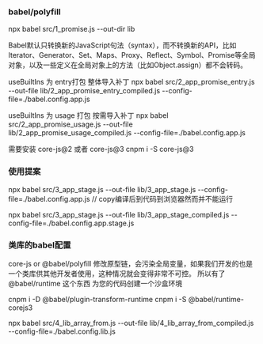 ### babel/polyfill

npx babel src/1_promise.js --out-dir lib

Babel默认只转换新的JavaScript句法（syntax），而不转换新的API，比如Iterator、Generator、Set、Maps、Proxy、Reflect、Symbol、Promise等全局对象，以及一些定义在全局对象上的方法（比如Object.assign）都不会转码。
 
useBuiltIns 为 entry打包 整体导入补丁
npx babel src/2_app_promise_entry.js --out-file lib/2_app_promise_entry_compiled.js  --config-file=./babel.config.app.js

useBuiltIns 为 usage 打包 按需导入补丁
npx babel src/2_app_promise_usage.js --out-file lib/2_app_promise_usage_compiled.js  --config-file=./babel.config.app.js


需要安装 core-js@2 或者 core-js@3
cnpm i -S core-js@3

### 使用提案
npx babel src/3_app_stage.js --out-file lib/3_app_stage.js  --config-file=./babel.config.app.js
// copy编译后到代码到浏览器然而并不能运行

npx babel src/3_app_stage.js --out-file lib/3_app_stage_compiled.js  --config-file=./babel.config.app.stage.js

### 类库的babel配置

core-js or @babel/polyfill 修改原型链，会污染全局变量，如果我们开发的也是一个类库供其他开发者使用，这种情况就会变得非常不可控。
所以有了 @babel/runtime 这个东西 为您的代码创建一个沙盒环境

cnpm i -D @babel/plugin-transform-runtime
cnpm i -S @babel/runtime-corejs3

npx babel src/4_lib_array_from.js --out-file lib/4_lib_array_from_compiled.js  --config-file=./babel.config.lib.js


